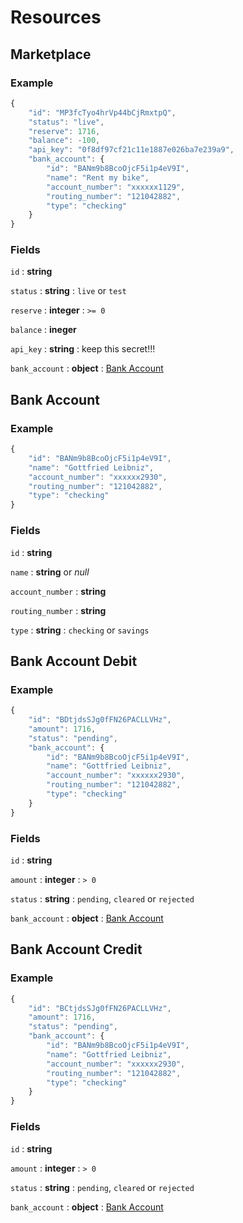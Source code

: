 # Resources

## Marketplace

### Example

```javascript
{
    "id": "MP3fcTyo4hrVp44bCjRmxtpQ",
    "status": "live",
    "reserve": 1716,
    "balance": -100,
    "api_key": "0f8df97cf21c11e1887e026ba7e239a9",
    "bank_account": {
        "id": "BANm9b8BcoOjcF5i1p4eV9I",
        "name": "Rent my bike",
        "account_number": "xxxxxx1129",
        "routing_number": "121042882",
        "type": "checking"
    }
}
```

### Fields

`id`
: **string**

`status`
: **string**
: `live` or `test`

`reserve`
: **integer**
: `>= 0`

`balance`
: **ineger**

`api_key`
: **string**
: keep this secret!!!

`bank_account`
: **object**
: [Bank Account](./resources.md#bank-account)


## Bank Account

### Example

```javascript
{
    "id": "BANm9b8BcoOjcF5i1p4eV9I",
    "name": "Gottfried Leibniz",
    "account_number": "xxxxxx2930",
    "routing_number": "121042882",
    "type": "checking"
}
```

### Fields

`id`
: **string**

`name`
: **string** or _null_

`account_number`
: **string**

`routing_number`
: **string**

`type`
: **string**
: `checking` or `savings`


## Bank Account Debit

### Example

```javascript
{
    "id": "BDtjdsSJg0fFN26PACLLVHz",
    "amount": 1716,
    "status": "pending",
    "bank_account": {
        "id": "BANm9b8BcoOjcF5i1p4eV9I",
        "name": "Gottfried Leibniz",
        "account_number": "xxxxxx2930",
        "routing_number": "121042882",
        "type": "checking"
    }
}
```

### Fields

`id`
: **string**

`amount`
: **integer**
: `> 0`

`status`
: **string**
: `pending`, `cleared` or `rejected`

`bank_account`
: **object**
: [Bank Account](./resources.md#bank-account)


## Bank Account Credit

### Example

```javascript
{
    "id": "BCtjdsSJg0fFN26PACLLVHz",
    "amount": 1716,
    "status": "pending",
    "bank_account": {
        "id": "BANm9b8BcoOjcF5i1p4eV9I",
        "name": "Gottfried Leibniz",
        "account_number": "xxxxxx2930",
        "routing_number": "121042882",
        "type": "checking"
    }
}
```

### Fields

`id`
: **string**

`amount`
: **integer**
: `> 0`

`status`
: **string**
: `pending`, `cleared` or `rejected`

`bank_account`
: **object**
: [Bank Account](./resources.md#bank-account)